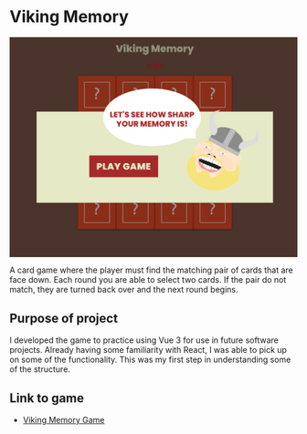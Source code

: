 # Viking Memory

<img style="display: block; margin 5px auto;" src="/public/game-screenshot.png" alt="Viking Memory game" />

A card game where the player must find the matching pair of cards that are face down. Each round you are able to select two cards. If the pair do not match, they are turned back over and the next round begins. 

## Purpose of project

I developed the game to practice using Vue 3 for use in future software projects. Already having some familiarity with React, I was able to pick up on some of the functionality. This was my first step in understanding some of the structure.  

## Link to game

- [Viking Memory Game]('#')